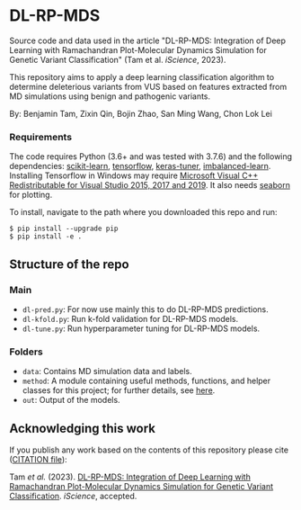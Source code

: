 # DL-RP-MDS

Source code and data used in the article "DL-RP-MDS: Integration of Deep Learning with Ramachandran Plot-Molecular Dynamics Simulation for Genetic Variant Classification" (Tam et al. _iScience_, 2023).

This repository aims to apply a deep learning classification algorithm to determine deleterious variants from VUS based on features extracted from MD simulations using benign and pathogenic variants.

By: Benjamin Tam, Zixin Qin, Bojin Zhao, San Ming Wang, Chon Lok Lei

### Requirements

The code requires Python (3.6+ and was tested with 3.7.6) and the following dependencies:
[scikit-learn](https://scikit-learn.org/stable/install.html),
[tensorflow](https://www.tensorflow.org/install),
[keras-tuner](https://keras.io/guides/keras_tuner/getting_started/),
[imbalanced-learn](https://imbalanced-learn.org/stable/install.html#install).
Installing Tensorflow in Windows may require [Microsoft Visual C++ Redistributable for Visual Studio 2015, 2017 and 2019](https://support.microsoft.com/en-us/help/2977003/the-latest-supported-visual-c-downloads).
It also needs [seaborn](https://seaborn.pydata.org/installing.html) for plotting.

To install, navigate to the path where you downloaded this repo and run:
```
$ pip install --upgrade pip
$ pip install -e .
```

## Structure of the repo

### Main
- `dl-pred.py`: For now use mainly this to do DL-RP-MDS predictions.
- `dl-kfold.py`: Run k-fold validation for DL-RP-MDS models.
- `dl-tune.py`: Run hyperparameter tuning for DL-RP-MDS models.

### Folders
- `data`: Contains MD simulation data and labels.
- `method`: A module containing useful methods, functions, and helper classes for this project;
            for further details, see [here](./method/README.md).
- `out`: Output of the models.

## Acknowledging this work

If you publish any work based on the contents of this repository please cite ([CITATION file](CITATION)):

Tam _et al._
(2023).
[DL-RP-MDS: Integration of Deep Learning with Ramachandran Plot-Molecular Dynamics Simulation for Genetic Variant Classification](.).
_iScience_, accepted.
